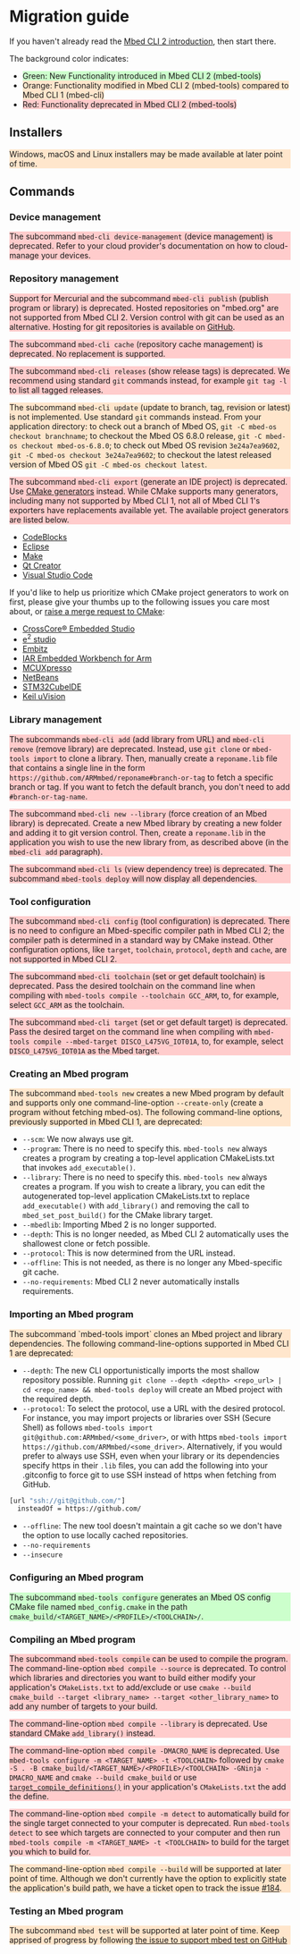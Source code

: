 # Migration guide

If you haven't already read the [Mbed CLI 2 introduction](intro.md), then start there.

The background color indicates:

* <span style="background-color:#ccffcc;">Green: New Functionality
  introduced in Mbed CLI 2 (mbed-tools)</span>
* <span style="background-color:#ffe6cc;">Orange: Functionality
  modified in Mbed CLI 2 (mbed-tools) compared to Mbed CLI 1 (mbed-cli)</span>
* <span style="background-color:#ffcccc;">Red: Functionality deprecated
  in Mbed CLI 2 (mbed-tools)</span>

## Installers
<span style="display:block;background-color:#ffe6cc;">Windows, macOS and Linux
installers may be made available at later point of time.</span>

## Commands

### Device management
<span style="display:block;background-color:#ffcccc;">The subcommand `mbed-cli
device-management` (device management) is deprecated. Refer to your cloud
provider's documentation on how to cloud-manage your devices.</span>

### Repository management
<span style="display:block;background-color:#ffcccc;">Support for Mercurial and the
subcommand `mbed-cli publish` (publish program or library) is deprecated.
Hosted repositories on "mbed.org" are not supported from Mbed CLI 2. Version
control with git can be used as an alternative. Hosting for git repositories is
available on [GitHub](https://github.com/).</span>

<span style="display:block;background-color:#ffcccc;">The subcommand `mbed-cli cache`
(repository cache management) is deprecated. No replacement is
supported.</span>

<span style="display:block;background-color:#ffcccc;">The subcommand `mbed-cli releases`
(show release tags) is deprecated. We recommend using standard `git` commands
instead, for example `git tag -l` to list all tagged releases.</span>

<span style="display:block;background-color:#ffe6cc;">The subcommand `mbed-cli
update` (update to branch, tag, revision or latest) is not implemented. Use
standard `git` commands instead. From your application directory: to check out
a branch of Mbed OS, `git -C mbed-os checkout branchname`; to checkout the Mbed
OS 6.8.0 release, `git -C mbed-os checkout mbed-os-6.8.0`; to check out Mbed OS
revision `3e24a7ea9602`, `git -C mbed-os checkout 3e24a7ea9602`; to checkout
the latest released version of Mbed OS `git -C mbed-os checkout
latest`.</span>

<span style="display:block;background-color:#ffcccc;">The subcommand `mbed-cli export`
(generate an IDE project) is deprecated. Use [CMake
generators](https://cmake.org/cmake/help/latest/manual/cmake-generators.7.html)
instead. While CMake supports many generators, including many not supported by
Mbed CLI 1, not all of Mbed CLI 1's exporters have replacements available yet.
The available project generators are listed below.</span>

- [CodeBlocks](https://cmake.org/cmake/help/latest/generator/CodeBlocks.html)
- [Eclipse](https://cmake.org/cmake/help/latest/generator/Eclipse%20CDT4.html)
- [Make](https://cmake.org/cmake/help/latest/manual/cmake-generators.7.html#id10)
- [Qt Creator](https://doc.qt.io/qtcreator/creator-project-cmake.html)
- [Visual Studio Code](https://marketplace.visualstudio.com/items?itemName=ms-vscode.cmake-tools)

If you'd like to help us prioritize
which CMake project generators to work on first, please give your thumbs up to
the following issues you care most about, or [raise a merge request to
CMake](https://gitlab.kitware.com/cmake/cmake/-/merge_requests):

- [CrossCore® Embedded Studio](https://github.com/ARMmbed/mbed-tools/issues/249)
- [e<sup>2</sup> studio](https://github.com/ARMmbed/mbed-tools/issues/250)
- [Embitz](https://github.com/ARMmbed/mbed-tools/issues/251)
- [IAR Embedded Workbench for Arm](https://github.com/ARMmbed/mbed-tools/issues/252)
- [MCUXpresso](https://github.com/ARMmbed/mbed-tools/issues/253)
- [NetBeans](https://github.com/ARMmbed/mbed-tools/issues/254)
- [STM32CubeIDE](https://github.com/ARMmbed/mbed-tools/issues/257)
- [Keil uVision](https://github.com/ARMmbed/mbed-tools/issues/256)

### Library management

<span style="display:block;background-color:#ffcccc;">The subcommands `mbed-cli add` (add
library from URL) and `mbed-cli remove` (remove library) are deprecated.
Instead, use `git clone` or `mbed-tools import` to clone a library. Then,
manually create a `reponame.lib` file that contains a single line in the form
`https://github.com/ARMmbed/reponame#branch-or-tag` to fetch a specific branch
or tag. If you want to fetch the default branch, you don't need to add
`#branch-or-tag-name`.</span>

<span style="display:block;background-color:#ffcccc;">The subcommand `mbed-cli new --library`
(force creation of an Mbed library) is deprecated. Create a new Mbed library by
creating a new folder and adding it to git version control. Then, create a
`reponame.lib` in the application you wish to use the new library from, as
described above (in the `mbed-cli add` paragraph).</span>

<span style="display:block;background-color:#ffcccc;">The subcommand `mbed-cli ls` (view
dependency tree) is deprecated. The subcommand `mbed-tools deploy` will now
display all dependencies.</span>

### Tool configuration
<span style="display:block;background-color:#ffcccc;">The subcommand `mbed-cli config` (tool
configuration) is deprecated. There is no need to configure an Mbed-specific
compiler path in Mbed CLI 2; the compiler path is determined in a standard way
by CMake instead. Other configuration options, like `target`, `toolchain`,
`protocol`, `depth` and `cache`, are not supported in Mbed CLI 2.</span>

<span style="display:block;background-color:#ffcccc;">The subcommand `mbed-cli toolchain`
(set or get default toolchain) is deprecated. Pass the desired toolchain on the
command line when compiling with `mbed-tools compile --toolchain GCC_ARM`, to,
for example, select `GCC_ARM` as the toolchain.</span>

<span style="display:block;background-color:#ffcccc;">The subcommand `mbed-cli target` (set
or get default target) is deprecated. Pass the desired target on the command
line when compiling with `mbed-tools compile --mbed-target
DISCO_L475VG_IOT01A`, to, for example, select `DISCO_L475VG_IOT01A` as the
Mbed target.</span>


### Creating an Mbed program
<span style="display:block;background-color:#ffe6cc;">The subcommand `mbed-tools new` creates
a new Mbed program by default and supports only one command-line-option
`--create-only` (create a program without fetching mbed-os). The following
command-line options, previously supported in Mbed CLI 1, are deprecated:

* `--scm`: We now always use git.
* `--program`: There is no need to specify this. `mbed-tools new` always
  creates a program by creating a top-level application CMakeLists.txt that
  invokes `add_executable()`.
* `--library`: There is no need to specify this. `mbed-tools new` always
  creates a program. If you wish to create a library, you can edit the
  autogenerated top-level application CMakeLists.txt to replace
  `add_executable()` with `add_library()` and removing the call to
  `mbed_set_post_build()` for the CMake library target.
* `--mbedlib`: Importing Mbed 2 is no longer supported.
* `--depth`: This is no longer needed, as Mbed CLI 2 automatically uses the
  shallowest clone or fetch possible.
* `--protocol`: This is now determined from the URL instead.
* `--offline`: This is not needed, as there is no longer any Mbed-specific git
  cache.
* `--no-requirements`: Mbed CLI 2 never automatically installs requirements.
</span>

### Importing an Mbed program
<div>
<span style="display:block;background-color:#ffe6cc;">The subcommand `mbed-tools
import` clones an Mbed project and library dependencies. The following
command-line-options supported in Mbed CLI 1 are deprecated:</span>

* `--depth`: The new CLI opportunistically imports the most shallow repository
  possible. Running `git clone --depth <depth> <repo_url> | cd <repo_name> &&
  mbed-tools deploy` will create an Mbed project with the required depth.
* `--protocol`: To select the protocol, use a URL with the
  desired protocol. For instance, you may import projects or libraries over SSH
  (Secure Shell) as follows `mbed-tools import
  git@github.com:ARMmbed/<some_driver>`, or with https `mbed-tools import
  https://github.com/ARMmbed/<some_driver>`. Alternatively, if you would prefer
  to always use SSH, even when your library or its dependencies specify https
  in their `.lib` files, you can add the following into your .gitconfig to
  force git to use SSH instead of https when fetching from GitHub.

```sh
[url "ssh://git@github.com/"]
  insteadOf = https://github.com/
```

* `--offline`: The new tool doesn't maintain a git cache so we don't have the
  option to use locally cached repositories.
* `--no-requirements`
* `--insecure`

</div>

### Configuring an Mbed program

<span style="display:block;background-color:#ccffcc;">The subcommand `mbed-tools configure`
generates an Mbed OS config CMake file named `mbed_config.cmake` in the path
`cmake_build/<TARGET_NAME>/<PROFILE>/<TOOLCHAIN>/`.</span>

### Compiling an Mbed program

<span style="display:block;background-color:#ffcccc;">The subcommand `mbed-tools
compile` can be used to compile the program. The command-line-option `mbed
compile --source` is deprecated. To control which libraries and directories you
want to build either modify your application's `CMakeLists.txt` to add/exclude
or use `cmake --build cmake_build --target <library_name> --target
<other_library_name>` to add any number of targets to your build.</span>

<span style="display:block;background-color:#ffcccc;">The command-line-option `mbed
compile --library` is deprecated. Use standard CMake `add_library()`
instead.</span>

<span style="display:block;background-color:#ffcccc;">The command-line-option `mbed compile
-DMACRO_NAME` is deprecated. Use `mbed-tools configure -m <TARGET_NAME> -t
<TOOLCHAIN>` followed by `cmake -S . -B
cmake_build/<TARGET_NAME>/<PROFILE>/<TOOLCHAIN> -GNinja -DMACRO_NAME` and
`cmake --build cmake_build` or use
[`target_compile_definitions()`](https://cmake.org/cmake/help/latest/command/target_compile_definitions.html)
in your application's `CMakeLists.txt` the add the define.</span>

<span style="display:block;background-color:#ffcccc;">The command-line-option `mbed compile
-m detect` to automatically build for the single target connected to your
computer is deprecated. Run `mbed-tools detect` to see which targets are
connected to your computer and then run `mbed-tools compile -m <TARGET_NAME> -t
<TOOLCHAIN>` to build for the target you which to build for.</span>

<span style="display:block;background-color:#ffe6cc;">The command-line-option `mbed
compile --build` will be supported at later point of time. Although we don't
currently have the option to explicitly state the application's build path, we
have a ticket open to track the issue
[#184](https://github.com/ARMmbed/mbed-tools/issues/184).</span>

### Testing an Mbed program

<span style="display:block;background-color:#ffe6cc;">The subcommand `mbed test` will be
supported at later point of time. Keep apprised of progress by following [the
issue to support mbed test on
GitHub](https://github.com/ARMmbed/mbed-tools/issues/151)</span>
